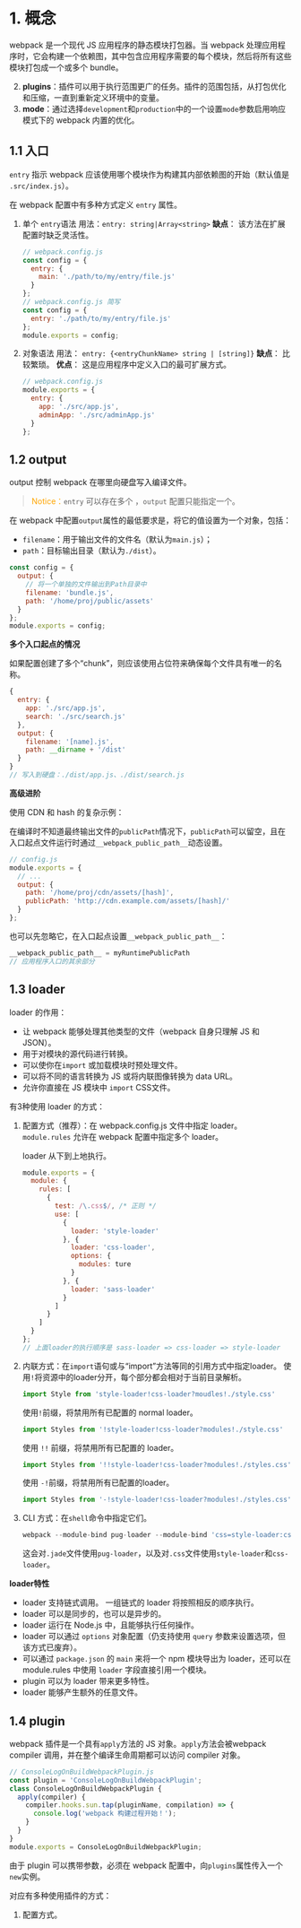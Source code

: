 # 1. 概念

webpack 是一个现代 JS 应用程序的静态模块打包器。当 webpack 处理应用程序时，它会构建一个依赖图，其中包含应用程序需要的每个模块，然后将所有这些模块打包成一个或多个 bundle。

2. **plugins**：插件可以用于执行范围更广的任务。插件的范围包括，从打包优化和压缩，一直到重新定义环境中的变量。
3. **mode**：通过选择`development`和`production`中的一个设置`mode`参数启用响应模式下的 webpack 内置的优化。

## 1.1 入口

`entry` 指示 webpack 应该使用哪个模块作为构建其内部依赖图的开始（默认值是 `.src/index.js`）。

在 webpack 配置中有多种方式定义 `entry` 属性。

1. 单个 `entry`语法
   用法：`entry: string|Array<string>`
   **缺点**： 该方法在扩展配置时缺乏灵活性。

   ```javascript
   // webpack.config.js
   const config = {
     entry: {
       main: './path/to/my/entry/file.js'
     }
   };
   // webpack.config.js 简写
   const config = {
     entry: './path/to/my/entry/file.js'
   };
   module.exports = config;
   ```

2. 对象语法
   用法： `entry: {<entryChunkName> string | [string]}`
   **缺点**： 比较繁琐。
   **优点**： 这是应用程序中定义入口的最可扩展方式。

   ```javascript
   // webpack.config.js
   module.exports = {
     entry: {
       app: './src/app.js',
       adminApp: './src/adminApp.js'
     }
   };
   ```

## 1.2 output

output 控制 webpack 在哪里向硬盘写入编译文件。

> <font color=orange>Notice：</font>`entry` 可以存在多个 ，`output` 配置只能指定一个。

在 webpack 中配置`output`属性的最低要求是，将它的值设置为一个对象，包括：

- `filename`：用于输出文件的文件名（默认为`main.js`）；
- `path`：目标输出目录（默认为`./dist`）。

```javascript
const config = {
  output: {
    // 将一个单独的文件输出到Path目录中
    filename: 'bundle.js',
    path: '/home/proj/public/assets'
  }
};
module.exports = config;
```

**多个入口起点的情况**

如果配置创建了多个“chunk”，则应该使用占位符来确保每个文件具有唯一的名称。

```javascript
{
  entry: {
    app: './src/app.js',
    search: './src/search.js'
  },
  output: {
    filename: '[name].js',
    path: __dirname + '/dist'
  }
}
// 写入到硬盘：./dist/app.js、./dist/search.js
```

**高级进阶**

使用 CDN 和 hash 的复杂示例：

在编译时不知道最终输出文件的`publicPath`情况下，`publicPath`可以留空，且在入口起点文件运行时通过`__webpack_public_path__`动态设置。

```javascript
// config.js
module.exports = {
  // ...
  output: {
    path: '/home/proj/cdn/assets/[hash]',
    publicPath: 'http://cdn.example.com/assets/[hash]/'
  }
};
```

也可以先忽略它，在入口起点设置`__webpack_public_path__`：

```javascript
__webpack_public_path__ = myRuntimePublicPath
// 应用程序入口的其余部分
```

## 1.3 loader

loader 的作用：

- 让 webpack 能够处理其他类型的文件（webpack 自身只理解 JS 和 JSON）。
- 用于对模块的源代码进行转换。
- 可以使你在`import` 或加载模块时预处理文件。
- 可以将不同的语言转换为 JS 或将内联图像转换为 data URL。
- 允许你直接在 JS 模块中 `import` CSS文件。

有3种使用 loader 的方式：

1. 配置方式（推荐）：在 webpack.config.js 文件中指定 loader。
   `module.rules` 允许在 webpack 配置中指定多个 loader。

   loader 从下到上地执行。

   ```javascript
   module.exports = {
     module: {
       rules: [
         {
           test: /\.css$/, /* 正则 */
           use: [
             {
               loader: 'style-loader'
             }, {
               loader: 'css-loader',
               options: {
                 modules: ture
               }
             }, {
               loader: 'sass-loader'
             }
           ]
         }
       ]
     }
   };
   // 上面loader的执行顺序是 sass-loader => css-loader => style-loader
   ```

2. 内联方式：在`import`语句或与“import”方法等同的引用方式中指定loader。
   使用`!`将资源中的loader分开，每个部分都会相对于当前目录解析。

   ```javascript
   import Style from 'style-loader!css-loader?moudles!./style.css'
   ```

   使用`!`前缀，将禁用所有已配置的 normal loader。

   ```javascript
   import Styles from '!style-loader!css-loader?modules!./style.css'
   ```

   使用 `!!` 前缀，将禁用所有已配置的 loader。

   ```javascript
   import Styles from '!!style-loader!css-loader?modules!./styles.css';
   ```

   使用 `-!`前缀，将禁用所有已配置的loader。

   ```javascript
   import Styles from '-!style-loader!css-loader?modules!./styles.css';
   ```

3. CLI 方式：在`shell`命令中指定它们。

   ```javascript
   webpack --module-bind pug-loader --module-bind 'css=style-loader:css-loader'
   ```

   这会对`.jade`文件使用`pug-loader`，以及对`.css`文件使用`style-loader`和`css-loader`。

**loader特性**

- loader 支持链式调用。
  一组链式的 loader 将按照相反的顺序执行。
- loader 可以是同步的，也可以是异步的。
- loader 运行在 Node.js 中，且能够执行任何操作。
- loader 可以通过 `options` 对象配置（仍支持使用 `query` 参数来设置选项，但该方式已废弃）。
- 可以通过 `package.json` 的 `main` 来将一个 npm 模块导出为 loader，还可以在 module.rules 中使用 `loader` 字段直接引用一个模块。
- plugin 可以为 loader 带来更多特性。
- loader 能够产生额外的任意文件。

## 1.4 plugin

webpack 插件是一个具有`apply`方法的 JS 对象。`apply`方法会被webpack compiler 调用，并在整个编译生命周期都可以访问 compiler 对象。

```javascript
// ConsoleLogOnBuildWebpackPlugin.js
const plugin = 'ConsoleLogOnBuildWebpackPlugin';
class ConsoleLogOnBuildWebpackPlugin {
  apply(compiler) {
    compiler.hooks.sun.tap(pluginName, compilation) => {
      console.log('webpack 构建过程开始！');
    }
  }
}
module.exports = ConsoleLogOnBuildWebpackPlugin;
```

由于 plugin 可以携带参数，必须在 webpack 配置中，向`plugins`属性传入一个`new`实例。

对应有多种使用插件的方式：

1. 配置方式。

   





























